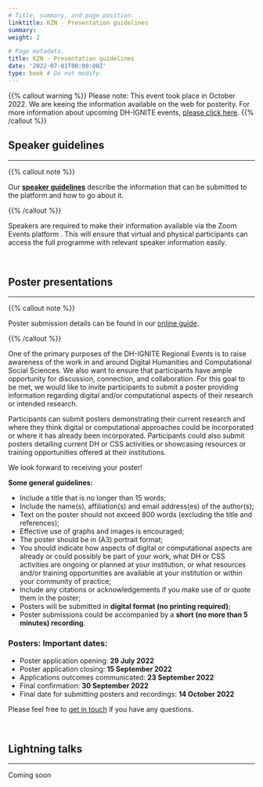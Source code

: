 ```yaml
---
# Title, summary, and page position.
linktitle: KZN - Presentation guidelines
summary: 
weight: 2

# Page metadata.
title: KZN - Presentation guidelines
date: '2022-07-01T00:00:00Z'
type: book # Do not modify.
---
```


{{% callout warning %}}
Please note: This event took place in October 2022. We are keeing the information available on the web for posterity.
For more information about upcoming DH-IGNITE events, [please click here](../../#event).
{{% /callout %}}


## Speaker guidelines
---

{{% callout note %}}

Our __[speaker guidelines](https://docs.google.com/document/d/133MyTNC29b4DoWw_1pPFpRcLOXohuX43dxgBYs46dCw/edit?usp=sharing)__ describe the information that can be submitted to the platform and how to go about it.

{{% /callout %}}

Speakers are required to make their information available via the Zoom Events platform . This will ensure that virtual and physical participants can access the full programme with relevant speaker information easily.

</br>


## Poster presentations
---


{{% callout note %}}

Poster submission details can be found in our [online guide](https://docs.google.com/document/d/1QtcBqRO0oIX1LbI65a2A-o7ER6-L6L1Dv6PYpuj_jkU/edit?usp=sharing).

{{% /callout %}}

One of the primary purposes of the DH-IGNITE Regional Events is to raise awareness of the work in and around Digital Humanities and Computational Social Sciences. We also want to ensure that participants have ample opportunity for discussion, connection, and collaboration. For this goal to be met, we would like to invite participants to submit a poster providing information regarding digital and/or computational aspects of their research or intended research. 

Participants can submit posters demonstrating their current research and where they think digital or computational approaches could be incorporated or where it has already been incorporated. Participants could also submit posters detailing current DH or CSS activities or showcasing resources or training opportunities offered at their institutions. 

We look forward to receiving your poster! 


**Some general guidelines:**

- Include a title that is no longer than 15 words;
- Include the name(s), affiliation(s) and email address(es) of the author(s);
- Text on the poster should not exceed 800 words (excluding the title and references);
- Effective use of graphs and images is encouraged;
- The poster should be in (A3) portrait format;
- You should indicate how aspects of digital or computational aspects are already or could possibly be part of your work, what DH or CSS activities are ongoing or planned at your institution, or what resources and/or training opportunities are available at your institution or within your community of practice;
- Include any citations or acknowledgements if you make use of or quote them in the poster;
- Posters will be submitted in **digital format (no printing required)**;
- Poster submissions could be accompanied by a **short (no more than 5 minutes) recording**.


### Posters: Important dates:

- Poster application opening: **29 July 2022**
- Poster application closing: **15 September 2022**
- Applications outcomes communicated: **23 September 2022**
- Final confirmation: **30 September 2022**
- Final date for submitting posters and recordings: **14 October 2022**

Please feel free to [get in touch](../..contact) if you have any questions. 

<br>

## Lightning talks
---

Coming soon